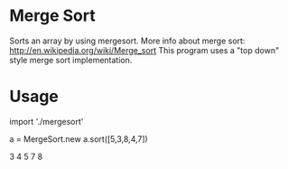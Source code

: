 Merge Sort
===========

Sorts an array by using mergesort.
More info about merge sort: http://en.wikipedia.org/wiki/Merge_sort
This program uses a "top down" style merge sort implementation.

Usage
=====

import './mergesort'

a = MergeSort.new
a.sort([5,3,8,4,7])

3
4
5
7
8
